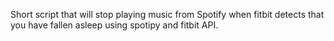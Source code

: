 Short script that will stop playing music from Spotify when fitbit detects that you have fallen asleep using spotipy and fitbit API.
